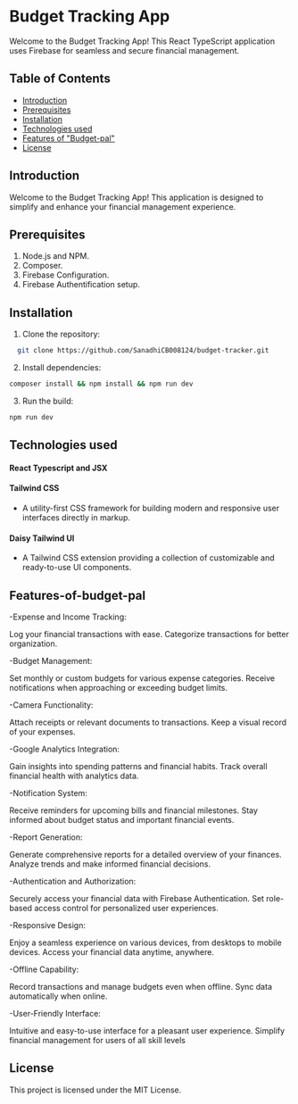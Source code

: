 #  Budget Tracking App
Welcome to the Budget Tracking App! This React TypeScript application uses Firebase for seamless and secure financial management.

## Table of Contents

- [Introduction](#introduction)
- [Prerequisites](#prerequisites)
- [Installation](#installation)
- [Technologies used](#technologies-used)
- [Features of "Budget-pal"](#features-of-budget-pal)
- [License](#license)


## Introduction

Welcome to the Budget Tracking App! This application is designed to simplify and enhance your financial management experience.

## Prerequisites
1. Node.js and NPM.
2. Composer.
3. Firebase Configuration.
4. Firebase Authentification setup.
   
## Installation
1. Clone the repository:
 ```bash
   git clone https://github.com/SanadhiCB008124/budget-tracker.git
 ```

2. Install dependencies:
 ```bash
 composer install && npm install && npm run dev
 ```

3. Run the build:
 ```bash
 npm run dev
  ```

## Technologies used

#### React Typescript and JSX 

#### Tailwind CSS
- A utility-first CSS framework for building modern and responsive user interfaces directly in markup.

#### Daisy Tailwind UI
- A Tailwind CSS extension providing a collection of customizable and ready-to-use UI components.


## Features-of-budget-pal

-Expense and Income Tracking:

Log your financial transactions with ease.
Categorize transactions for better organization.

-Budget Management:

Set monthly or custom budgets for various expense categories.
Receive notifications when approaching or exceeding budget limits.

-Camera Functionality:

Attach receipts or relevant documents to transactions.
Keep a visual record of your expenses.

-Google Analytics Integration:

Gain insights into spending patterns and financial habits.
Track overall financial health with analytics data.

-Notification System:

Receive reminders for upcoming bills and financial milestones.
Stay informed about budget status and important financial events.

-Report Generation:

Generate comprehensive reports for a detailed overview of your finances.
Analyze trends and make informed financial decisions.

-Authentication and Authorization:

Securely access your financial data with Firebase Authentication.
Set role-based access control for personalized user experiences.

-Responsive Design:

Enjoy a seamless experience on various devices, from desktops to mobile devices.
Access your financial data anytime, anywhere.

-Offline Capability:

Record transactions and manage budgets even when offline.
Sync data automatically when online.

-User-Friendly Interface:

Intuitive and easy-to-use interface for a pleasant user experience.
Simplify financial management for users of all skill levels

## License
This project is licensed under the MIT License.
